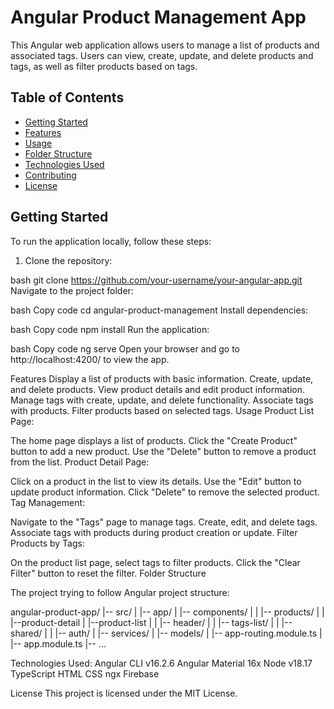 # Angular Product Management App

This Angular web application allows users to manage a list of products and associated tags. Users can view, create, update, and delete products and tags, as well as filter products based on tags.

## Table of Contents

- [Getting Started](#getting-started)
- [Features](#features)
- [Usage](#usage)
- [Folder Structure](#folder-structure)
- [Technologies Used](#technologies-used)
- [Contributing](#contributing)
- [License](#license)

## Getting Started

To run the application locally, follow these steps:

1. Clone the repository:

bash
   git clone https://github.com/your-username/your-angular-app.git
Navigate to the project folder:

bash
Copy code
cd angular-product-management
Install dependencies:

bash
Copy code
npm install
Run the application:

bash
Copy code
ng serve
Open your browser and go to http://localhost:4200/ to view the app.

Features
Display a list of products with basic information.
Create, update, and delete products.
View product details and edit product information.
Manage tags with create, update, and delete functionality.
Associate tags with products.
Filter products based on selected tags.
Usage
Product List Page:

The home page displays a list of products.
Click the "Create Product" button to add a new product.
Use the "Delete" button to remove a product from the list.
Product Detail Page:

Click on a product in the list to view its details.
Use the "Edit" button to update product information.
Click "Delete" to remove the selected product.
Tag Management:

Navigate to the "Tags" page to manage tags.
Create, edit, and delete tags.
Associate tags with products during product creation or update.
Filter Products by Tags:

On the product list page, select tags to filter products.
Click the "Clear Filter" button to reset the filter.
Folder Structure

The project trying to follow Angular project structure:


angular-product-app/
|-- src/
|   |-- app/
|       |-- components/
|       |   |-- products/
|       |       |--product-detail
        |       |--product-list
|       |   |-- header/
|       |   |-- tags-list/
|       |   |-- shared/
|       |   |-- auth/
|       |-- services/
|       |-- models/
|       |-- app-routing.module.ts
|       |-- app.module.ts
|-- ...

Technologies Used:
Angular CLI v16.2.6
Angular Material 16x
Node v18.17
TypeScript
HTML
CSS
ngx
Firebase


License
This project is licensed under the MIT License.